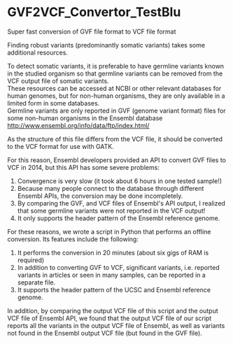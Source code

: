 # GVF2VCF_Convertor_TestBlu
 Super fast conversion of GVF file format to VCF file format
 
Finding robust variants (predominantly somatic variants) takes some additional resources.

To detect somatic variants, it is preferable to have germline variants known in the studied organism so that germline variants can be removed from the VCF output file of somatic variants.
</br>
These resources can be accessed at NCBI or other relevant databases for human genomes, but for non-human organisms, they are only available in a limited form in some databases.
</br>
Germline variants are only reported in GVF (genome variant format) files for some non-human organisms in the Ensembl database
http://www.ensembl.org/info/data/ftp/index.html/

As the structure of this file differs from the VCF file, it should be converted to the VCF format for use with GATK.

For this reason, Ensembl developers provided an API to convert GVF files to VCF in 2014, but this API has some severe problems:

1. Convergence is very slow (it took about 6 hours in one tested sample!)
2. Because many people connect to the database through different Ensembl APIs, the conversion may be done incompletely.
3. By comparing the GVF, and VCF files of Ensembl's API output, I realized that some germline variants were not reported in the VCF output!
4. It only supports the header pattern of the Ensembl reference genome.

For these reasons, we wrote a script in Python that performs an offline conversion.
Its features include the following:
1. It performs the conversion in 20 minutes (about six gigs of RAM is required)
2. In addition to converting GVF to VCF, significant variants, i.e. reported variants in articles or seen in many samples, can be reported in a separate file.
3. It supports the header pattern of the UCSC and Ensembl reference genome.

In addition, by comparing the output VCF file of this script and the output VCF file of Ensembl API, we found that the output VCF file of our script reports all the variants in the output VCF file of Ensembl, as well as variants not found in the Ensembl output VCF file (but found in the GVF file).
